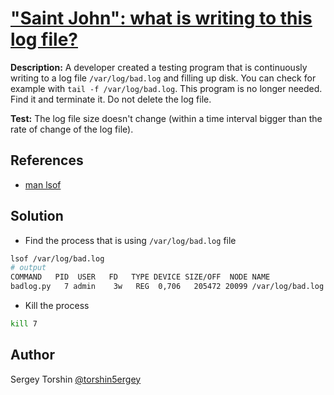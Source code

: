 # ["Saint John": what is writing to this log file?](https://sadservers.com/scenario/saint-john)

**Description:** A developer created a testing program that is continuously writing to a log file `/var/log/bad.log` and filling up disk. You can check for example with `tail -f /var/log/bad.log`.
This program is no longer needed. Find it and terminate it. Do not delete the log file.

**Test:** The log file size doesn't change (within a time interval bigger than the rate of change of the log file).

## References

- [man lsof](https://linux.die.net/man/8/lsof)

## Solution

- Find the process that is using `/var/log/bad.log` file
```bash
lsof /var/log/bad.log
# output
COMMAND   PID  USER   FD   TYPE DEVICE SIZE/OFF  NODE NAME
badlog.py   7 admin    3w   REG  0,706   205472 20099 /var/log/bad.log
```

- Kill the process
```bash
kill 7
```

## Author

Sergey Torshin [@torshin5ergey](https://github.com/torshin5ergey)

